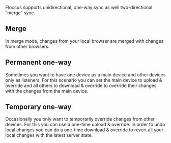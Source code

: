 Floccus supports unidirectional, one-way sync as well two-directional “merge” sync.

## Merge

In merge mode, changes from your local browser are merged with changes from other browsers.

## Permanent one-way

Sometimes you want to have one device as a main device and other devices only as listeners. For this scenario you can set the main device to upload & override and all others to download & override to override their changes with the changes from the main device.

## Temporary one-way

Occasionally you only want to temporarily override changes from other devices. For this you can use a one-time upload & override.
In order to undo local changes you can do a one-time download & override to revert all your local changes with the latest server state.
